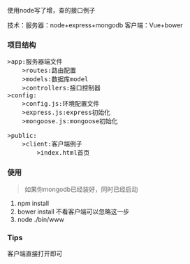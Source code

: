 使用node写了增，查的接口例子

技术：服务器：node+express+mongodb 客户端：Vue+bower

###  项目结构

<pre>
>app:服务器端文件
    >routes:路由配置
    >models:数据库model
    >controllers:接口控制器
>config:
    >config.js:环境配置文件
    >express.js:express初始化
    >mongoose.js:mongoose初始化

>public:
    >client:客户端例子
        >index.html首页
</pre>

### 使用

>如果你mongodb已经装好，同时已经启动

1. npm install
1. bower install 不看客户端可以忽略这一步
1. node ./bin/www

### Tips
客户端直接打开即可
